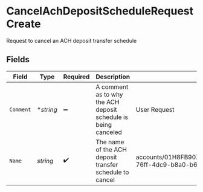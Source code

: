 # CancelAchDepositScheduleRequestCreate

Request to cancel an ACH deposit transfer schedule


## Fields

| Field                                                                                        | Type                                                                                         | Required                                                                                     | Description                                                                                  | Example                                                                                      |
| -------------------------------------------------------------------------------------------- | -------------------------------------------------------------------------------------------- | -------------------------------------------------------------------------------------------- | -------------------------------------------------------------------------------------------- | -------------------------------------------------------------------------------------------- |
| `Comment`                                                                                    | **string*                                                                                    | :heavy_minus_sign:                                                                           | A comment as to why the ACH deposit schedule is being canceled                               | User Request                                                                                 |
| `Name`                                                                                       | *string*                                                                                     | :heavy_check_mark:                                                                           | The name of the ACH deposit transfer schedule to cancel                                      | accounts/01H8FB90ZRRFWXB4XC2JPJ1D4Y/achDepositSchedules/40eb6b6f-76ff-4dc9-b8a0-b65a7658f8b1 |
